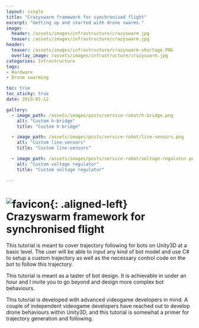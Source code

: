 ```yaml
---
layout: single
title: "Crazyswarm framework for synchronised flight"
excerpt: "Getting up and started with drone swarms."
image:
  header: /assets/images/infrastructure/crazyswarm.jpg
  teaser: /assets/images/infrastructure/crazyswarm.jpg
header:
  teaser: /assets/images/infrastructure/crazyswarm-shortage.PNG
  overlay_image: /assets/images/infrastructure/crazyswarm.jpg
categories: Infrastructure
tags:
- Hardware
- Drone swarming

toc: true
toc_sticky: true
date: 2019-01-12

gallery:
  - image_path: /assets/images/posts/service-robot/h-bridge.png
    alt: "Custom h-bridge"
    title: "Custom h-bridge"

  - image_path: /assets/images/posts/service-robot/line-sensors.png
    alt: "Custom line-sensors"
    title: "Custom line-sensors"

  - image_path: /assets/images/posts/service-robot/voltage-regulator.png
    alt: "Custom voltage regulator"
    title: "Custom voltage regulator"

---
```


# ![favicon](/assets/images/favicon.jpg){: .aligned-left} Crazyswarm framework for synchronised flight

This tutorial is meant to cover trajectory following for bots on Unity3D at a basic level. The user will be able to input any kind of bot model and use C# to setup a custom trajectory as well as the necessary control code on the bot to follow this trajectory.

This tutorial is meant as a taster of bot design. It is achievable in under an hour and I invite you to go beyond and design more complex bot behaviours.

This tutorial is developed with advanced videogame developers in mind. A couple of independent videogame developers have reached out to develop drone behaviours within Unity3D, and this tutorial is somewhat a primer for trajectory generation and following. 
